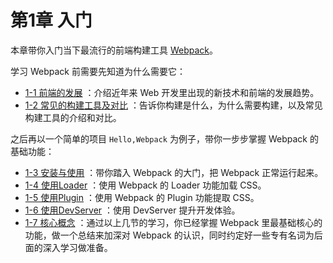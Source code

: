<h1 id="第1章-入门">第1章 入门</h1>
<p>本章带你入门当下最流行的前端构建工具 <a href="https://webpack.js.org" target="_blank">Webpack</a>。</p>
<p>学习 Webpack 前需要先知道为什么需要它：</p>
<ul>
<li><a href="1-1前端的发展.html">1-1 前端的发展</a> ：介绍近年来 Web 开发里出现的新技术和前端的发展趋势。</li>
<li><a href="1-2常见的构建工具及对比.html">1-2 常见的构建工具及对比</a> ：告诉你构建是什么，为什么需要构建，以及常见构建工具的介绍和对比。</li>
</ul>
<p>之后再以一个简单的项目 <code>Hello,Webpack</code> 为例子，带你一步步掌握 Webpack 的基础功能：</p>
<ul>
<li><a href="1-3安装与使用.html">1-3 安装与使用</a> ：带你踏入 Webpack 的大门，把 Webpack 正常运行起来。</li>
<li><a href="1-4使用Loader.html">1-4 使用Loader</a> ：使用 Webpack 的 Loader 功能加载 CSS。</li>
<li><a href="1-5使用Plugin.html">1-5 使用Plugin</a> ：使用 Webpack 的 Plugin 功能提取 CSS。</li>
<li><a href="1-6使用DevServer.html">1-6 使用DevServer</a> ：使用 DevServer 提升开发体验。</li>
<li><a href="1-7核心概念.html">1-7 核心概念</a> ：通过以上几节的学习，你已经掌握 Webpack 里最基础核心的功能，做一个总结来加深对 Webpack 的认识，同时约定好一些专有名词为后面的深入学习做准备。</li>
</ul>

                                
                                
